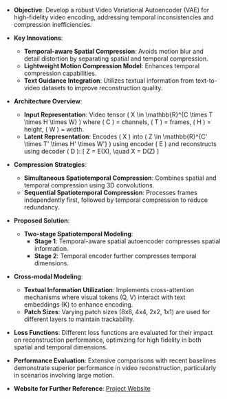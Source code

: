 - **Objective**: Develop a robust Video Variational Autoencoder (VAE) for high-fidelity video encoding, addressing temporal inconsistencies and compression inefficiencies.
  
- **Key Innovations**:
  - **Temporal-aware Spatial Compression**: Avoids motion blur and detail distortion by separating spatial and temporal compression.
  - **Lightweight Motion Compression Model**: Enhances temporal compression capabilities.
  - **Text Guidance Integration**: Utilizes textual information from text-to-video datasets to improve reconstruction quality.

- **Architecture Overview**:
  - **Input Representation**: Video tensor \( X \in \mathbb{R}^{C \times T \times H \times W} \) where \( C \) = channels, \( T \) = frames, \( H \) = height, \( W \) = width.
  - **Latent Representation**: Encodes \( X \) into \( Z \in \mathbb{R}^{C' \times T' \times H' \times W'} \) using encoder \( E \) and reconstructs using decoder \( D \):
    \[
    Z = E(X), \quad X = D(Z)
    \]

- **Compression Strategies**:
  - **Simultaneous Spatiotemporal Compression**: Combines spatial and temporal compression using 3D convolutions.
  - **Sequential Spatiotemporal Compression**: Processes frames independently first, followed by temporal compression to reduce redundancy.

- **Proposed Solution**: 
  - **Two-stage Spatiotemporal Modeling**:
    - **Stage 1**: Temporal-aware spatial autoencoder compresses spatial information.
    - **Stage 2**: Temporal encoder further compresses temporal dimensions.
  
- **Cross-modal Modeling**:
  - **Textual Information Utilization**: Implements cross-attention mechanisms where visual tokens (Q, V) interact with text embeddings (K) to enhance encoding.
  - **Patch Sizes**: Varying patch sizes (8x8, 4x4, 2x2, 1x1) are used for different layers to maintain trackability.

- **Loss Functions**: Different loss functions are evaluated for their impact on reconstruction performance, optimizing for high fidelity in both spatial and temporal dimensions.

- **Performance Evaluation**: Extensive comparisons with recent baselines demonstrate superior performance in video reconstruction, particularly in scenarios involving large motion.

- **Website for Further Reference**: [Project Website](https://yzxing87.github.io/vae/)
